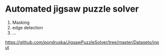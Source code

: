 # Automated jigsaw puzzle solver

1. Masking
2. edge detection
3. ...

https://github.com/pondruska/JigsawPuzzleSolver/tree/master/Datasets/input
